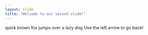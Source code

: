 ```yaml
---
layout: slide
title: "Welcome to our second slide!"
---
```

quick brown fox jumps over a lazy dog
Use the left arrow to go back!
